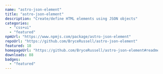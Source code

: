 ```yaml
---
name: "astro-json-element"
title: "astro-json-element"
description: "Create/define HTML elements using JSON objects"
categories:
  - "css+ui"
  - "featured"
npmUrl: "https://www.npmjs.com/package/astro-json-element"
repoUrl: "https://github.com/BryceRussell/astro-json-element"
featured: 18
homepageUrl: "https://github.com/BryceRussell/astro-json-element#readme"
downloads: 88
badges:
  - "featured"
---
```

